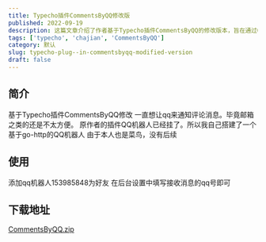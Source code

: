```yaml
---
title: Typecho插件CommentsByQQ修改版
published: 2022-09-19
description: 这篇文章介绍了作者基于Typecho插件CommentsByQQ的修改版本，旨在通过QQ机器人接收评论通知。由于原插件的QQ机器人已失效，作者自行搭建了一个基于go-http的QQ机器人，并提供了使用方法和下载地址。
tags: ['typecho', 'chajian', 'CommentsByQQ']
category: 默认
slug: typecho-plug--in-commentsbyqq-modified-version
draft: false
---
```



## 简介

基于Typecho插件CommentsByQQ修改
一直想让qq来通知评论消息。毕竟邮箱之类的还是不太方便。
原作者的插件QQ机器人已经挂了。所以我自己搭建了一个基于go-http的QQ机器人
由于本人也是菜鸟，没有后续

## 使用

添加qq机器人153985848为好友
在后台设置中填写接收消息的qq号即可

## 下载地址
[CommentsByQQ.zip][1]


  [1]: https://blogcdn.asbid.cn/2022/09/28/1664332031.zip